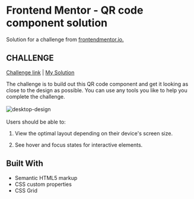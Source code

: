 # Frontend Mentor - QR code component solution

Solution for a challenge from [frontendmentor.io.](https://www.frontendmentor.io/home)

## CHALLENGE

[Challenge link](https://www.frontendmentor.io/challenges/qr-code-component-iux_sIO_H/hub) | [My Solution](https://poko91.github.io/Frontend-Mentor-Challenges/QR-Code-component/)

The challenge is to build out this QR code component and get it looking as close to the design as possible. You can use any tools you like to help you complete the challenge.
\
\
![desktop-design](https://github.com/poko91/Frontend-Mentor-Challenges/assets/82212882/03b2629f-a0ea-4341-82da-5a2192d962b9)
\
\
Users should be able to:

1. View the optimal layout depending on their device's screen size.

2. See hover and focus states for interactive elements.

## Built With

- Semantic HTML5 markup
- CSS custom properties
- CSS Grid
